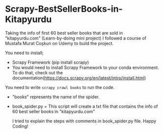 # Scrapy-BestSellerBooks-in-Kitapyurdu
Taking the info of first 60 best seller books that are sold in "kitapyurdu.com" (Learn-by-doing mini project)
I followed a course of Mustafa Murat Coşkun on Udemy to build the project.

You need to install;

  * Scrapy Framework (pip install scrapy) 
  * You would need to install Scrapy Framework to your conda environment. To do that, check out the documentation(https://docs.scrapy.org/en/latest/intro/install.html)
  

You need to write `scrapy crawl books` to run the code. 
* "books" represents the name of the spider.

+ book_spider.py = This script will create a txt file that contains the info of 60 best seller books in "kitapyurdu.com"

  I tried to explain the steps with comments in book_spider.py file. Happy Coding!

